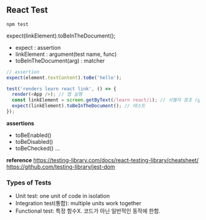 ## React Test

`npm test`

expect(linkElement).toBeInTheDocument();

- expect : assertion
- linkElement : argument(test name, func)
- toBeInTheDocument(arg) : matcher

```js
// assertion
expect(element.textContent).toBe('hello');

test('renders learn react link', () => {
  render(<App />); // 앱 실행
  const linkElement = screen.getByText(/learn react/i); // 식별자 참조 (getByText, getByRole ...)
  expect(linkElement).toBeInTheDocument(); // 테스트
});
```

**assertions**

- toBeEnabled()
- toBeDisabled()
- toBeChecked()
  ...

**reference**
https://testing-library.com/docs/react-testing-library/cheatsheet/
https://github.com/testing-library/jest-dom

### Types of Tests

- Unit test: one unit of code in isolation
- Integration test(통합): multiple units work together
- Functional test: 특정 함수X. 코드가 아닌 일반적인 동작에 한함.
